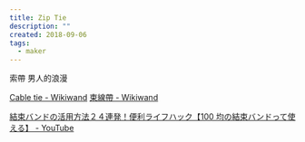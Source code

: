 ```yaml
---
title: Zip Tie
description: ""
created: 2018-09-06
tags:
  - maker
---
```


索帶 男人的浪漫

[Cable tie - Wikiwand](https://www.wikiwand.com/en/Cable_tie)
[束線帶 - Wikiwand](https://www.wikiwand.com/zh-hant/束線帶)

[結束バンドの活用方法２４連発！便利ライフハック【100 均の結束バンドって使える】 - YouTube](https://www.youtube.com/watch?v=nyUnCZHWGsE)
